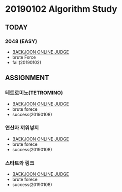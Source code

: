 # 20190102 Algorithm Study

## TODAY
### 2048 (EASY)
* [BAEKJOON ONLINE JUDGE](https://www.acmicpc.net/problem/12100)
* brute Force
* fail(20190102)

## ASSIGNMENT
### 테트로미노(TETROMINO)
* [BAEKJOON ONLINE JUDGE](https://www.acmicpc.net/problem/14500)
* brute forece
* success(20190108)


### 연산자 끼워넣지
* [BAEKJOON ONLINE JUDGE](https://www.acmicpc.net/problem/14888)
* brute forece
* success(20190108)


### 스타트와 링크
* [BAEKJOON ONLINE JUDGE](https://www.acmicpc.net/problem/14889)
* brute forece
* success(20190108)





